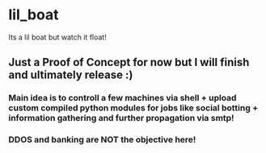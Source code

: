 # lil_boat
Its a lil boat but watch it float!

## Just a Proof of Concept for now but I will finish and ultimately release :)

### Main idea is to controll a few machines via shell + upload custom compiled python modules for jobs like social botting + information gathering and further propagation via smtp!

### DDOS and banking are NOT the objective here!

